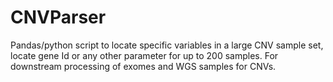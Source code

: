 # CNVParser

Pandas/python script to locate specific variables in a large CNV sample set, locate gene Id or any other parameter for up to 200 samples. For downstream processing of exomes and WGS samples for CNVs.
